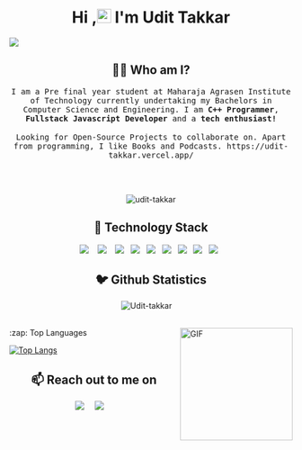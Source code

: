 <h1 align="center">Hi ,<img src="https://media.giphy.com/media/hvRJCLFzcasrR4ia7z/giphy.gif" width="25px"> I'm Udit Takkar </h1>
<img src="https://i.imgur.com/iPzrNJI.jpg">

<h2 align="center"> 👨‍💻 Who am I?</h2>
<p align="center">
  <samp>
I am a Pre final year student at Maharaja Agrasen Institute of Technology currently undertaking my Bachelors in Computer Science and Engineering. 
I am <strong>C++ Programmer</strong>, <strong>Fullstack Javascript Developer</strong> and a <strong>tech enthusiast!</strong> 
  </samp><br><br>
  <samp>
   Looking for Open-Source Projects to collaborate on.  Apart from programming, I like Books and Podcasts.
    https://udit-takkar.vercel.app/
   </samp>  
   
  <br><br>
 
    
  <p align="center">
    <img src="https://komarev.com/ghpvc/?username=udit-takkar" alt="udit-takkar" /> 
  </p>          
 
</p>

<h2 align="center"> 🔭 Technology Stack</h2>
<p align="center">
  <img src="https://img.shields.io/badge/node.js%20-%2343853D.svg?&style=for-the-badge&logo=node.js&logoColor=white" />&nbsp;&nbsp;&nbsp;
  <img src="https://img.shields.io/badge/react%20-%2300D9FF.svg?&style=for-the-badge&logo=react&logoColor=white" />&nbsp;&nbsp;&nbsp;
  <img src="https://img.shields.io/badge/django%20-%231572B6.svg?&style=for-the-badge&logo=django&logoColor=white" />&nbsp;&nbsp;
  <img src="https://img.shields.io/badge/docker%20-%231572B6.svg?&style=for-the-badge&logo=docker&logoColor=white" />&nbsp;&nbsp; 
  <img src="https://img.shields.io/badge/javascript%20-%231572B6.svg?&style=for-the-badge&logo=javascript&logoColor=white" />&nbsp;&nbsp;
  <img src="https://img.shields.io/badge/mongodb%20-%231572B6.svg?&style=for-the-badge&logo=mongodb&logoColor=white" />&nbsp;&nbsp;
  <img src="https://img.shields.io/badge/mysql%20-%231572B6.svg?&style=for-the-badge&logo=mysql&logoColor=white" />&nbsp;&nbsp;
  <img src="https://img.shields.io/badge/heroku%20-%231572B6.svg?&style=for-the-badge&logo=heroku&logoColor=white" />&nbsp;&nbsp;
  <img src="https://img.shields.io/badge/git%20-%231572B6.svg?&style=for-the-badge&logo=git&logoColor=white" />&nbsp;&nbsp;
 
</p>

<h2 align="center">🐦 Github Statistics </h2>
<p align="center">
<img src="https://github-readme-stats.vercel.app/api?username=Udit-takkar&layout=compact&hide=html&theme=jolly" alt="Udit-takkar" />&nbsp;&nbsp;&nbsp;&nbsp;
</p>

<br/>
 
  <img align="right" alt="GIF" src="https://general.stdcdn.com/animation_500_kkcayqws.gif" width="200" height="200" />
  <summary>:zap: Top Languages </summary>
  
  [![Top Langs](https://github-readme-stats.vercel.app/api/top-langs/?username=Udit-takkar&layout=compact)](https://github.com/anuraghazra/github-readme-stats)
   <h2 align="center">📫 Reach out to me on</h2>
     
<p align="center">
   <a target="_blank"href="https://www.linkedin.com/in/udit-takkar-5457a1187/"><img src="https://img.shields.io/badge/linkedin-%230077B5.svg?&style=for-the-badge&logo=linkedin&logoColor=white" /></a>&nbsp;&nbsp;&nbsp;&nbsp;
  <a target="_blank"href="https://twitter.com/UditCodes"><img src="https://img.shields.io/badge/twitter-%231DA1F2.svg?&style=for-the-badge&logo=twitter&logoColor=white" /></a>&nbsp;&nbsp;&nbsp;&nbsp;
</p>




